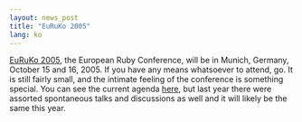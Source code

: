 ```yaml
---
layout: news_post
title: "EuRuKo 2005"
lang: ko
---
```


[EuRuKo 2005][1], the European Ruby Conference, will be in Munich,
Germany, October 15 and 16, 2005. If you have any means whatsoever to
attend, go. It is still fairly small, and the intimate feeling of the
conference is something special. You can see the current agenda
[here][2], but last year there were assorted spontaneous talks and
discussions as well and it will likely be the same this year.



[1]: http://www.approximity.com/cgi-bin/europeRuby/tiki.cgi?c=v&amp;p=Euruko05 
[2]: http://www.approximity.com/cgi-bin/europeRuby/tiki.cgi?c=v&amp;p=Euruko05AgendaDetail 
